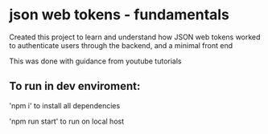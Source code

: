 # json web tokens - fundamentals

Created this project to learn and understand how JSON web tokens worked to authenticate users through the backend, and a minimal front end

This was done with guidance from youtube tutorials 

## To run in dev enviroment:

'npm i' to install all dependencies

'npm run start' to run on local host

